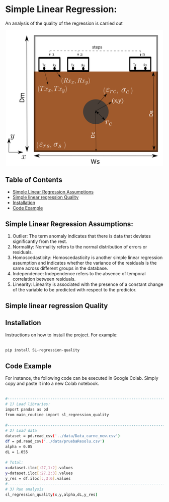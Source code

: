 # Simple Linear Regression:
An analysis of the quality of the regression is carried out



<p align="center">
    <img src="https://raw.githubusercontent.com/aplatag/project_em_simulation_2D/main/images/escenario_GPR.png" alt="methodology" width="500" >
</p>

## Table of Contents
- [Simple Linear Regression Assumptions](#Simple-Linear-Regression-Assumptions)
- [Simple linear regression Quality](#Simple-linear-regression-Quality)
- [Installation](#installation)
- [Code Example](#code-example)



## Simple Linear Regression Assumptions:
1.  Outlier:
The term anomaly indicates that there is data that deviates significantly from the rest.
2. Normality:
Normality refers to the normal distribution of errors or residuals.
3. Homoscedasticity:
Homoscedasticity is another simple linear regression assumption and indicates whether the variance of the residuals is the same across different groups in the database.
4. Independence:
Independence refers to the absence of temporal correlation between residuals.
5. Linearity:
Linearity is associated with the presence of a constant change of the variable to be predicted with respect to the predictor.

## Simple linear regression Quality


## Installation

Instructions on how to install the project. For example:
```bash

pip install SL-regression-quality
```
## Code Example
For instance, the following code can be executed in Google Colab. Simply copy and paste it into a new Colab notebook.
```bash

#--------------------------------------------------------------------------------
# 1) Load libraries:
import pandas as pd 
from main_routine import sl_regression_quality

#--------------------------------------------------------------------------------
# 2) Load data
dataset = pd.read_csv('../data/Data_carne_new.csv')
df = pd.read_csv('../data/pruebaResolu.csv')
alpha = 0.05
dL = 1.055

# Total:
x=dataset.iloc[:27,1:2].values
y=dataset.iloc[:27,2:3].values
y_res = df.iloc[:,3:6].values
#--------------------------------------------------------------------------------
# 3) Run analysis
sl_regression_quality(x,y,alpha,dL,y_res)

```